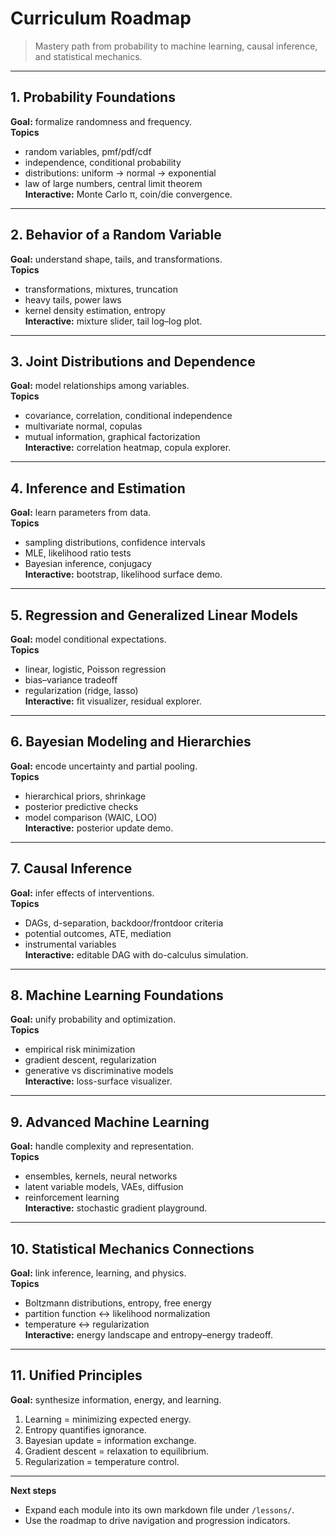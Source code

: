 # Curriculum Roadmap

> Mastery path from probability to machine learning, causal inference, and statistical mechanics.

---

## 1. Probability Foundations
**Goal:** formalize randomness and frequency.  
**Topics**
- random variables, pmf/pdf/cdf  
- independence, conditional probability  
- distributions: uniform → normal → exponential  
- law of large numbers, central limit theorem  
**Interactive:** Monte Carlo π, coin/die convergence.

---

## 2. Behavior of a Random Variable
**Goal:** understand shape, tails, and transformations.  
**Topics**
- transformations, mixtures, truncation  
- heavy tails, power laws  
- kernel density estimation, entropy  
**Interactive:** mixture slider, tail log–log plot.

---

## 3. Joint Distributions and Dependence
**Goal:** model relationships among variables.  
**Topics**
- covariance, correlation, conditional independence  
- multivariate normal, copulas  
- mutual information, graphical factorization  
**Interactive:** correlation heatmap, copula explorer.

---

## 4. Inference and Estimation
**Goal:** learn parameters from data.  
**Topics**
- sampling distributions, confidence intervals  
- MLE, likelihood ratio tests  
- Bayesian inference, conjugacy  
**Interactive:** bootstrap, likelihood surface demo.

---

## 5. Regression and Generalized Linear Models
**Goal:** model conditional expectations.  
**Topics**
- linear, logistic, Poisson regression  
- bias–variance tradeoff  
- regularization (ridge, lasso)  
**Interactive:** fit visualizer, residual explorer.

---

## 6. Bayesian Modeling and Hierarchies
**Goal:** encode uncertainty and partial pooling.  
**Topics**
- hierarchical priors, shrinkage  
- posterior predictive checks  
- model comparison (WAIC, LOO)  
**Interactive:** posterior update demo.

---

## 7. Causal Inference
**Goal:** infer effects of interventions.  
**Topics**
- DAGs, d-separation, backdoor/frontdoor criteria  
- potential outcomes, ATE, mediation  
- instrumental variables  
**Interactive:** editable DAG with do-calculus simulation.

---

## 8. Machine Learning Foundations
**Goal:** unify probability and optimization.  
**Topics**
- empirical risk minimization  
- gradient descent, regularization  
- generative vs discriminative models  
**Interactive:** loss-surface visualizer.

---

## 9. Advanced Machine Learning
**Goal:** handle complexity and representation.  
**Topics**
- ensembles, kernels, neural networks  
- latent variable models, VAEs, diffusion  
- reinforcement learning  
**Interactive:** stochastic gradient playground.

---

## 10. Statistical Mechanics Connections
**Goal:** link inference, learning, and physics.  
**Topics**
- Boltzmann distributions, entropy, free energy  
- partition function ↔ likelihood normalization  
- temperature ↔ regularization  
**Interactive:** energy landscape and entropy–energy tradeoff.

---

## 11. Unified Principles
**Goal:** synthesize information, energy, and learning.  
1. Learning = minimizing expected energy.  
2. Entropy quantifies ignorance.  
3. Bayesian update = information exchange.  
4. Gradient descent = relaxation to equilibrium.  
5. Regularization = temperature control.

---

**Next steps**
- Expand each module into its own markdown file under `/lessons/`.  
- Use the roadmap to drive navigation and progression indicators.
